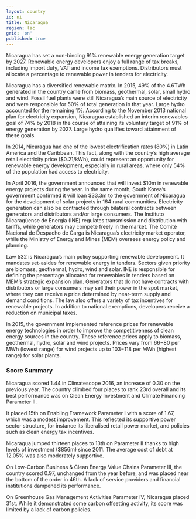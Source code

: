 ```yaml
---
layout: country
id: ni
title: Nicaragua
region: lac
grid: 'on'
published: true
---
```


Nicaragua has set a non-binding 91% renewable energy generation target by 2027. Renewable energy developers enjoy a full range of tax breaks, including import duty, VAT and income tax exemptions. Distributors must allocate a percentage to renewable power in tenders for electricity.

Nicaragua has a diversified renewable matrix. In 2015, 49% of the 4.6TWh generated in the country came from biomass, geothermal, solar, small hydro and wind. Fossil fuel plants were still Nicaragua’s main source of electricity and were responsible for 50% of total generation in that year. Large hydro accounted for the remaining 1%. According to the November 2013 national plan for electricity expansion, Nicaragua established an interim renewables goal of 74% by 2018 in the course of attaining its voluntary target of 91% of energy generation by 2027. Large hydro qualifies toward attainment of these goals. 

In 2014, Nicaragua had one of the lowest electrification rates (80%) in Latin America and the Caribbean. This fact, along with the country’s high average retail electricity price ($0.21/kWh), could represent an opportunity for renewable energy development, especially in rural areas, where only 54% of the population had access to electricity.

In April 2016, the government announced that will invest $10m in renewable energy projects during the year. In the same month, South Korea’s government confirmed it will loan $33.3m to the government of Nicaragua for the development of solar projects in 164 rural communities.
Electricity generation can also be contracted through bilateral contracts between generators and distributors and/or large consumers. The Instituto Nicaragüense de Energía (INE) regulates transmission and distribution with tariffs, while generators may compete freely in the market. The Comité Nacional de Despacho de Carga is Nicaragua’s electricity market operator, while the Ministry of Energy and Mines (MEM) oversees energy policy and planning.

Law 532 is Nicaragua’s main policy supporting renewable development. It mandates set-asides for renewable energy in tenders. Sectors given priority are biomass, geothermal, hydro, wind and solar. INE is responsible for defining the percentage allocated for renewables in tenders based on MEM’s strategic expansion plan. Generators that do not have contracts with distributors or large consumers may sell their power in the spot market, where they can receive a price determined by near-term supply and demand conditions. The law also offers a variety of tax incentives for renewable projects. In addition to national exemptions, developers receive a reduction on municipal taxes.

In 2015, the government implemented reference prices for renewable energy technologies in order to improve the competitiveness of clean energy sources in the country. These reference prices apply to biomass, geothermal, hydro, solar and wind projects. Prices vary from $66-$80 per MWh (lowest range) for wind projects up to $103-$118 per MWh (highest range) for solar plants.


### Score Summary

Nicaragua scored 1.44 in Climatescope 2016, an increase of 0.30 on the previous year. The country climbed four places to rank 23rd overall and its best performance was on Clean Energy Investment and Climate Financing Parameter II.

It placed 15th on Enabling Framework Parameter I with a score of 1.67, which was a modest improvement. This reflected its supportive power sector structure, for instance its liberalised retail power market, and policies such as clean energy tax incentives.

Nicaragua jumped thirteen places to 13th on Parameter II thanks to high levels of investment ($856m) since 2011. The average cost of debt at 12.05% was also moderately supportive.

On Low-Carbon Business & Clean Energy Value Chains Parameter III, the country scored 0.97, unchanged from the year before, and was placed near the bottom of the order in 46th. A lack of service providers and financial institutions dampened its performance. 

On Greenhouse Gas Management Activities Parameter IV, Nicaragua placed 31st. While it demonstrated some carbon offsetting activity, its score was limited by a lack of carbon policies.
